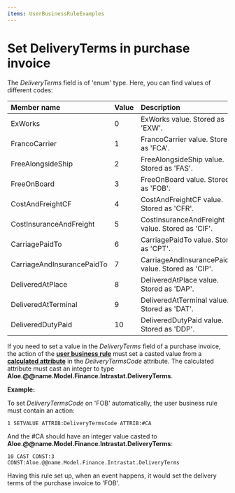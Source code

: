 ```yaml
---
items: UserBusinessRuleExamples
---
```


# Set DeliveryTerms in purchase invoice

The _DeliveryTerms_ field is of 'enum' type. Here, you can find values of different codes:

|Member name|Value|Description
|:-----|:-----|:-----
|ExWorks|0|ExWorks value. Stored as 'EXW'.
|FrancoCarrier|1|FrancoCarrier value. Stored as 'FCA'.
|FreeAlongsideShip|2|FreeAlongsideShip value. Stored as 'FAS'.
|FreeOnBoard|3|FreeOnBoard value. Stored as 'FOB'.
|CostAndFreightCF|4|CostAndFreightCF value. Stored as 'CFR'.
|CostInsuranceAndFreight|5|CostInsuranceAndFreight value. Stored as 'CIF'.
|CarriagePaidTo|6|CarriagePaidTo value. Stored as 'CPT'.
|CarriageAndInsurancePaidTo|7|CarriageAndInsurancePaidTo value. Stored as 'CIP'.
|DeliveredAtPlace|8|DeliveredAtPlace value. Stored as 'DAP'.
|DeliveredAtTerminal|9|DeliveredAtTerminal value. Stored as 'DAT'.
|DeliveredDutyPaid|10|DeliveredDutyPaid value. Stored as 'DDP'.

If you need to set a value in the _DeliveryTerms_ field of a purchase invoice, the action of the **[user business rule](https://docs.erp.net/tech/advanced/user-business-rules/index.html)** must set a casted value from a **[calculated attribute](https://docs.erp.net/tech/advanced/calculated-attributes/index.html)** in the *DeliveryTermsCode* attribute. The calculated attribute must cast an integer to type **Aloe.@@name.Model.Finance.Intrastat.DeliveryTerms**. 

**Example:** 

To set _DeliveryTermsCode_ on 'FOB' automatically, the user business rule must contain an action:

`1 SETVALUE ATTRIB:DeliveryTermsCode ATTRIB:#CA`

And the #CA should have an integer value casted to **Aloe.@@name.Model.Finance.Intrastat.DeliveryTerms**:

`10 CAST CONST:3 CONST:Aloe.@@name.Model.Finance.Intrastat.DeliveryTerms`

Having this rule set up, when an event happens, it would set the delivery terms of the purchase invoice to 'FOB'.

